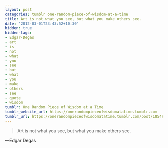 ```yaml
---
layout: post
categories: tumblr one-random-piece-of-wisdom-at-a-time
title: Art is not what you see, but what you make others see.
date: '2012-03-01T23:43:52+10:30'
hidden: true
hidden-tags:
- Edgar-Degas
- art
- is
- not
- what
- you
- see
- but
- what
- you
- make
- others
- see
- quote
- wisdom
tumblr: One Random Piece of Wisdom at a Time
tumblr_website_url: https://onerandompieceofwisdomatatime.tumblr.com
tumblr_url: https://onerandompieceofwisdomatatime.tumblr.com/post/18549436755/art-is-not-what-you-see-but-what-you-make-others
---
```

> Art is not what you see, but what you make others see.

—Edgar Degas

